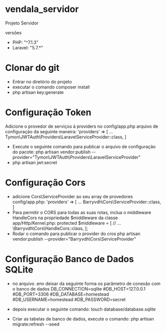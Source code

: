 # vendala_servidor
Projeto Servidor

versões
- PHP: "^7.1.3"
- Laravel: "5.7.*"

# Clonar do git
- Entrar no diretório do projeto
- executar o comando composer install
- php artisan key:generate

# Configuração Token
 Adicione o provedor de serviços à providers no config/app.php arquivo de configuração da seguinte maneira:
'providers' => [
    ...
    Tymon\JWTAuth\Providers\LaravelServiceProvider::class,
]
- Execute o seguinte comando para publicar o arquivo de configuração do pacote:
php artisan vendor:publish --provider="Tymon\JWTAuth\Providers\LaravelServiceProvider"
- php artisan jwt:secret

# Configuração Cors
 - adicione Cors\ServiceProvider ao seu array de provedores config/app.php:
'providers' => [
    ...
    Barryvdh\Cors\ServiceProvider::class,
]
- Para permitir o CORS para todas as suas rotas, inclua o middleware HandleCors na propriedade $middleware da classe app/Http/Kernel.php:
protected $middleware = [
    // ...
    \Barryvdh\Cors\HandleCors::class,
];
- Rodar o comando para publicar o provider do cros
php artisan vendor:publish --provider="Barryvdh\Cors\ServiceProvider"

# Configuração Banco de Dados SQLite
- no arquivo .env deixar da seguinte forma os parâmetro de conexão com o banco de dados
DB_CONNECTION=sqlite
#DB_HOST=127.0.0.1
#DB_PORT=3306
#DB_DATABASE=homestead
#DB_USERNAME=homestead
#DB_PASSWORD=secret

- depois executar o seguinte comando:
touch database/database.sqlite
- Criar as tabelas de banco de dados, execute o comando:
php artisan migrate:refresh --seed


